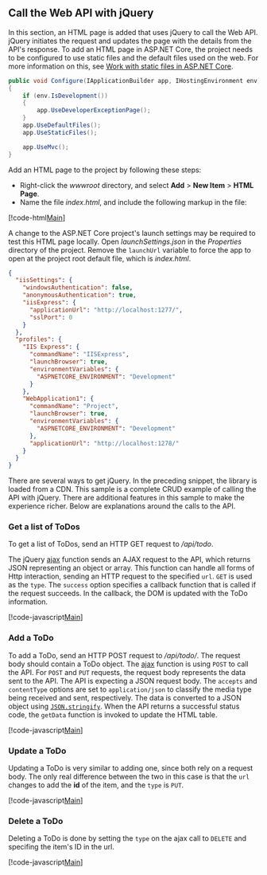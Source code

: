 ## Call the Web API with jQuery

In this section, an HTML page is added that uses jQuery to call the Web API. jQuery initiates the request and updates the page with the details from the API's response. To add an HTML page in ASP.NET Core, the project needs to be configured to use static files and the default files used on the web. For more information on this, see [Work with static files in ASP.NET Core](xref:fundamentals/static-files).

```csharp
public void Configure(IApplicationBuilder app, IHostingEnvironment env)
{
    if (env.IsDevelopment())
    {
        app.UseDeveloperExceptionPage();
    }
    app.UseDefaultFiles();
    app.UseStaticFiles();

    app.UseMvc();
}
```

Add an HTML page to the project by following these steps:

* Right-click the *wwwroot* directory, and select **Add** > **New Item** > **HTML Page**.
* Name the file *index.html*, and include the following markup in the file:

[!code-html[Main](samples/sample3.html)]

A change to the ASP.NET Core project's launch settings may be required to test this HTML page locally. Open *launchSettings.json* in the *Properties* directory of the project. Remove the `launchUrl` variable to force the app to open at the project root default file, which is *index.html*.

```json
{
  "iisSettings": {
    "windowsAuthentication": false,
    "anonymousAuthentication": true,
    "iisExpress": {
      "applicationUrl": "http://localhost:1277/",
      "sslPort": 0
    }
  },
  "profiles": {
    "IIS Express": {
      "commandName": "IISExpress",
      "launchBrowser": true,
      "environmentVariables": {
        "ASPNETCORE_ENVIRONMENT": "Development"
      }
    },
    "WebApplication1": {
      "commandName": "Project",
      "launchBrowser": true,
      "environmentVariables": {
        "ASPNETCORE_ENVIRONMENT": "Development"
      },
      "applicationUrl": "http://localhost:1278/"
    }
  }
}
```

There are several ways to get jQuery. In the preceding snippet, the library is loaded from a CDN. This sample is a complete CRUD example of calling the API with jQuery. There are additional features in this sample to make the experience richer. Below are explanations around the calls to the API.

### Get a list of ToDos

To get a list of ToDos, send an HTTP GET request to */api/todo*.

The jQuery [ajax](https://api.jquery.com/jquery.ajax/) function sends an AJAX request to the API, which returns JSON representing an object or array. This function can handle all forms of Http interaction, sending an HTTP request to the specified `url`. `GET` is used as the `type`. The `success` option specifies a callback function that is called if the request succeeds. In the callback, the DOM is updated with the ToDo information.

[!code-javascript[Main](samples/sample4.html)]

### Add a ToDo

To add a ToDo, send an HTTP POST request to */api/todo/*. The request body should contain a ToDo object. The [ajax](https://api.jquery.com/jquery.ajax/) function is using `POST` to call the API. For `POST` and `PUT` requests, the request body represents the data sent to the API. The API is expecting a JSON request body. The `accepts` and `contentType` options are set to `application/json` to classify the media type being received and sent, respectively. The data is converted to a JSON object using [`JSON.stringify`](https://developer.mozilla.org/en-US/docs/Web/JavaScript/Reference/Global_Objects/JSON/stringify). When the API returns a successful status code, the `getData` function is invoked to update the HTML table.

[!code-javascript[Main](samples/sample5.js)]

### Update a ToDo

Updating a ToDo is very similar to adding one, since both rely on a request body. The only real difference between the two in this case is that the `url` changes to add the **id** of the item, and the `type` is `PUT`.

[!code-javascript[Main](samples/sample6.js)]

### Delete a ToDo

Deleting a ToDo is done by setting the `type` on the ajax call to `DELETE` and specifing the item's ID in the url.

[!code-javascript[Main](samples/sample6.js)]

